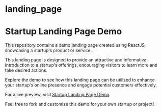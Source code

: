 # landing_page

# Startup Landing Page Demo

This repository contains a demo landing page created using ReactJS, showcasing a startup's product or service.

This landing page is designed to provide an attractive and informative introduction to a startup's offerings, encouraging visitors to learn more and take desired actions.

Explore the demo to see how this landing page can be utilized to enhance your startup's online presence and engage potential customers effectively.

For a live preview, visit [Startup Landing Page Demo](https://landing-page-gamma-lake.vercel.app/).

Feel free to fork and customize this demo for your own startup or project!

